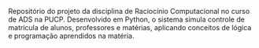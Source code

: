 Repositório do projeto da disciplina de Raciocínio Computacional no curso de ADS na PUCP. Desenvolvido em Python, o sistema simula controle de matrícula de alunos, professores e matérias, aplicando conceitos de lógica e programação aprendidos na matéria.
